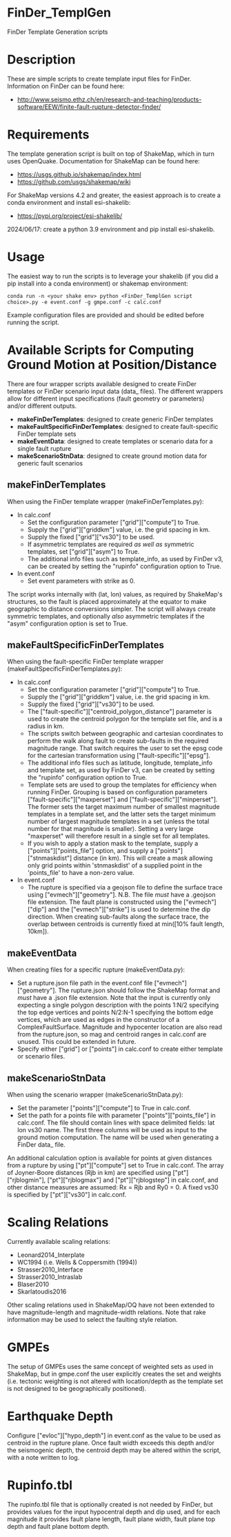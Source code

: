 # FinDer_TemplGen
FinDer Template Generation scripts

# Description

These are simple scripts to create template input files for FinDer. Information on FinDer can be found here: 
 * http://www.seismo.ethz.ch/en/research-and-teaching/products-software/EEW/finite-fault-rupture-detector-finder/

# Requirements

The template generation script is built on top of ShakeMap, which in turn uses OpenQuake. Documentation for ShakeMap can be found here:
 * https://usgs.github.io/shakemap/index.html 
 * https://github.com/usgs/shakemap/wiki

For ShakeMap versions 4.2 and greater, the easiest approach is to create a conda environment and
install esi-shakelib:
 * https://pypi.org/project/esi-shakelib/

2024/06/17: create a python 3.9 environment and pip install esi-shakelib.

# Usage

The easiest way to run the scripts is to leverage your shakelib (if you did a pip install into
a conda environment) or shakemap environment:
```
conda run -n <your shake env> python <FinDer_TemplGen script choice>.py -e event.conf -g gmpe.conf -c calc.conf
```
Example configuration files are provided and should be edited before running the script. 

# Available Scripts for Computing Ground Motion at Position/Distance
There are four wrapper scripts available designed to create FinDer templates or FinDer scenario input data (data_ files). The different wrappers allow for different input specifications (fault geometry or parameters) and/or different outputs.
 * **makeFinDerTemplates**: designed to create generic FinDer templates
 * **makeFaultSpecificFinDerTemplates**: designed to create fault-specific FinDer template sets
 * **makeEventData**: designed to create templates or scenario data for a single fault rupture 
 * **makeScenarioStnData**: designed to create ground motion data for generic fault scenarios

## makeFinDerTemplates
When using the FinDer template wrapper (makeFinDerTemplates.py):
 * In calc.conf 
   * Set the configuration parameter ["grid"]["compute"] to True.
   * Supply the ["grid"]["griddkm"] value, i.e. the grid spacing in km.
   * Supply the fixed ["grid"]["vs30"] to be used. 
   * If asymmetric templates are required *as well as* symmetric templates, set ["grid"]["asym"] to True. 
   * The additional info files such as template_info, as used by FinDer v3, can be created by setting the "rupinfo" configuration option to True.
 * In event.conf
   * Set event parameters with strike as 0.

The script works internally with (lat, lon) values, as required by ShakeMap's structures, so the fault is placed approximately at the equator to make geographic to distance conversions simpler. The script will always create symmetric templates, and optionally *also* asymmetric templates if the "asym" configuration option is set to True. 

## makeFaultSpecificFinDerTemplates
When using the fault-specific FinDer template wrapper (makeFaultSpecificFinDerTemplates.py):
 * In calc.conf 
   * Set the configuration parameter ["grid"]["compute"] to True.
   * Supply the ["grid"]["griddkm"] value, i.e. the grid spacing in km.
   * Supply the fixed ["grid"]["vs30"] to be used. 
   * The ["fault-specific"]["centroid_polygon_distance"] parameter is used to create the centroid polygon for the template set file, and is a radius in km. 
   * The scripts switch between geographic and cartesian coordinates to perform the walk along fault to create sub-faults in the required magnitude range. That switch requires the user to set the epsg code for the cartesian transformation using ["fault-specific"]["epsg"]. 
   * The additional info files such as latitude, longitude, template_info and template set, as used by FinDer v3, can be created by setting the "rupinfo" configuration option to True.
   * Template sets are used to group the templates for efficiency when running FinDer. Grouping is based on configuration parameters ["fault-specific"]["maxperset"] and ["fault-specific"]["minperset"]. The former sets the target maximum number of smallest magnitude templates in a template set, and the latter sets the target minimum number of largest magnitude templates in a set (unless the total number for that magnitude is smaller). Setting a very large "maxperset" will therefore result in a single set for all templates. 
   * If you wish to apply a station mask to the template, supply a ["points"]["points_file"] option, and supply a ["points"]["stnmaskdist"] distance (in km). This will create a mask allowing only grid points within 'stnmaskdist' of a supplied point in the 'points_file' to have a non-zero value.
 * In event.conf
   * The rupture is specified via a geojson file to define the surface trace using ["evmech"]["geometry"]. N.B. The file *must* have a .geojson file extension. The fault plane is constructed using the ["evmech"]["dip"] and the ["evmech"]["strike"] is used to determine the dip direction. When creating sub-faults along the surface trace, the overlap between centroids is currently fixed at min([10% fault length, 10km]). 

## makeEventData
When creating files for a specific rupture (makeEventData.py):
 * Set a rupture.json file path in the event.conf file ["evmech"]["geometry"]. The rupture.json should follow the ShakeMap format and *must* have a .json file extension. Note that the input is currently only expecting a single polygon description with the points 1:N/2 specifying the top edge vertices and points N/2:N-1 specifying the bottom edge vertices, which are used as edges in the constructor of a ComplexFaultSurface. Magnitude and hypocenter location are also read from the rupture.json, so mag and centroid ranges in calc.conf are unused. This could be extended in future. 
 * Specify either ["grid"] or ["points"] in calc.conf to create either template or scenario files.

## makeScenarioStnData
When using the scenario wrapper (makeScenarioStnData.py):
 * Set the parameter ["points"]["compute"] to True in calc.conf.
 * Set the path for a points file with parameter ["points"]["points_file"] in calc.conf. The file should contain lines with space delimited fields: lat lon vs30 name. The first three columns will be used as input to the ground motion computation. The name will be used when generating a FinDer data_ file.

An additional calculation option is available for points at given distances from a rupture by using ["pt"]["compute"] set to True in calc.conf. The array of Joyner-Boore distances (Rjb in km) are specified using ["pt"]["rjblogmin"], ["pt"]["rjblogmax"] and ["pt"]["rjblogstep"] in calc.conf, and other distance measures are assumed: Rx = Rjb and Ry0 = 0. A fixed vs30 is specified by ["pt"]["vs30"] in calc.conf.

# Scaling Relations
Currently available scaling relations:
 * Leonard2014_Interplate
 * WC1994 (i.e. Wells & Coppersmith (1994))
 * Strasser2010_Interface
 * Strasser2010_Intraslab
 * Blaser2010
 * Skarlatoudis2016


Other scaling relations used in ShakeMap/OQ have not been extended to have magnitude-length and magnitude-width relations. Note that rake information may be used to select the faulting style relation.

# GMPEs
The setup of GMPEs uses the same concept of weighted sets as used in ShakeMap, but in gmpe.conf the user explicitly creates the set and weights (i.e. tectonic weighting is not altered with location/depth as the template set is not designed to be geographically positioned).

# Earthquake Depth
Configure ["evloc"]["hypo_depth"] in event.conf as the value to be used as centroid in the rupture plane. Once fault width exceeds this depth and/or the seismogenic depth, the centroid depth may be altered within the script, with a note written to log.

# Rupinfo.tbl
The rupinfo.tbl file that is optionally created is not needed by FinDer, but provides values for the input hypocentral depth and dip used, and for each magnitude it provides fault plane length, fault plane width, fault plane top depth and fault plane bottom depth.
